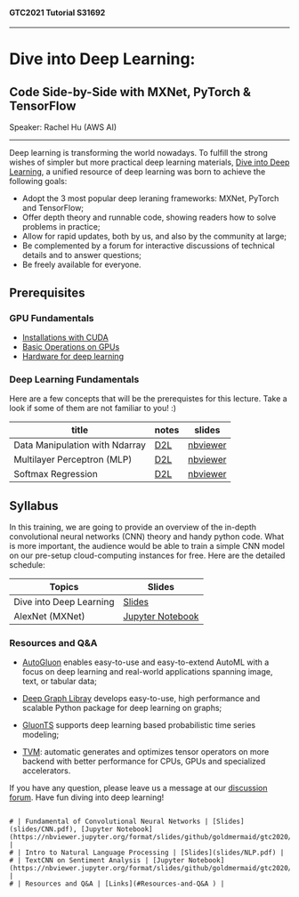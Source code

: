 #### GTC2021 Tutorial S31692
----

# Dive into Deep Learning:
## Code Side-by-Side with MXNet, PyTorch & TensorFlow

Speaker: Rachel Hu (AWS AI)

---

Deep learning is transforming the world nowadays. To fulfill the strong wishes of simpler but more practical deep learning materials, [Dive into Deep Learning](https://d2l.ai/), a unified resource of deep learning was born to achieve the following goals:

- Adopt the 3 most popular deep leraning frameworks: MXNet, PyTorch and TensorFlow;
- Offer depth theory and runnable code, showing readers how to solve problems in practice;
- Allow for rapid updates, both by us, and also by the community at large;
- Be complemented by a forum for interactive discussions of technical details and to answer questions;
- Be freely available for everyone.




## Prerequisites


### GPU Fundamentals

- [Installations with CUDA](https://d2l.ai/chapter_installation/index.html)
- [Basic Operations on GPUs](https://nbviewer.jupyter.org/format/slides/github/mli/d2l-1day-notebooks/blob/master/notebooks-2/1-use-gpu.ipynb#/)
- [Hardware for deep learning](https://d2l.ai/chapter_computational-performance/hardware.html#gpus-and-other-accelerators)


### Deep Learning Fundamentals

Here are a few concepts that will be the prerequistes for this lecture. Take a look if some of them are not familiar to you! :)

| title                               |  notes    |  slides    |
| ------------------------------ | ---- | ---- |
| Data Manipulation with Ndarray | [D2L](https://d2l.ai/chapter_preliminaries/ndarray.html) | [nbviewer](https://nbviewer.jupyter.org/format/slides/github/mli/d2l-1day-notebooks/blob/master/notebooks-1/1-ndarray.ipynb#/) |
| Multilayer Perceptron (MLP) | [D2L](https://d2l.ai/chapter_multilayer-perceptrons/mlp.html) | [nbviewer](https://nbviewer.jupyter.org/format/slides/github/mli/d2l-1day-notebooks/blob/master/notebooks-1/9-mlp-gluon.ipynb#/) |
| Softmax Regression | [D2L](https://d2l.ai/chapter_linear-networks/softmax-regression.html) | [nbviewer](https://nbviewer.jupyter.org/format/slides/github/mli/d2l-1day-notebooks/blob/master/notebooks-1/7-softmax-regression-gluon.ipynb#/) |


## Syllabus

In this training, we are going to provide an overview of the in-depth convolutional neural networks (CNN) theory and handy python code. What is more important, the audience would be able to train a simple CNN model on our pre-setup cloud-computing instances for free. Here are the detailed schedule:


| Topics | Slides |
| --- | --- |
| Dive into Deep Learning | [Slides](slides/DL.pdf) |
| AlexNet (MXNet) | [Jupyter Notebook](https://nbviewer.jupyter.org/format/slides/github/goldmermaid/gtc2021/blob/master/Notebooks/Alexnet-mxnet.ipynb) |






### Resources and Q&A 


- [AutoGluon](https://autogluon.mxnet.io/) enables easy-to-use and easy-to-extend AutoML with a focus on deep learning and real-world applications spanning image, text, or tabular data;

- [Deep Graph Libray](https://www.dgl.ai/) develops easy-to-use, high performance and scalable Python package for deep learning on graphs;

- [GluonTS](https://gluon-ts.mxnet.io/) supports deep learning based probabilistic time series modeling;

- [TVM](https://tvm.apache.org/): automatic generates and optimizes tensor operators on more backend with better performance for CPUs, GPUs and specialized accelerators.


If you have any question, please leave us a message at our [discussion forum](https://discuss.mxnet.io/c/d2l-book). Have fun diving into deep learning!

```{.python .input}

# | Fundamental of Convolutional Neural Networks | [Slides](slides/CNN.pdf), [Jupyter Notebook](https://nbviewer.jupyter.org/format/slides/github/goldmermaid/gtc2020/blob/master/Notebooks/convolutions.ipynb) |
# | Intro to Natural Language Processing | [Slides](slides/NLP.pdf) |
# | TextCNN on Sentiment Analysis | [Jupyter Notebook](https://nbviewer.jupyter.org/format/slides/github/goldmermaid/gtc2020/blob/master/Notebooks/textCNN.ipynb) |
# | Resources and Q&A | [Links](#Resources-and-Q&A ) | 
```

```{.python .input}

```
